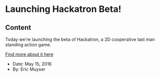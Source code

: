 # Launching Hackatron Beta!

## Content

<p>Today we're launching the beta of Hackatron, a 2D cooperative last man standing action game.</p>
<p><a href="/game/hackatron" class="button blue mini">Find more about it here</a></p>

<ul>
    <li>Date: May 15, 2016</li>
    <li>By: Eric Muyser</li>
</ul>
